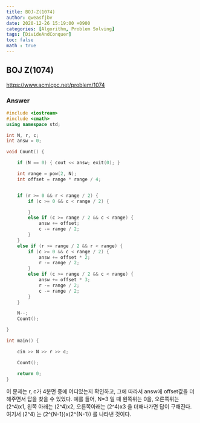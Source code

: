 ```yaml
---
title: BOJ-Z(1074)
author: qweasfjbv
date: 2020-12-26 15:19:00 +0900
categories: [Algorithm, Problem Solving]
tags: [DivideAndConquer]
toc: false
math : true
---
```


## BOJ Z(1074)

<https://www.acmicpc.net/problem/1074>

### Answer

```cpp
#include <iostream>
#include <cmath>
using namespace std;

int N, r, c;
int answ = 0;

void Count() {

	if (N == 0) { cout << answ; exit(0); }

	int range = pow(2, N);
	int offset = range * range / 4;


	if (r >= 0 && r < range / 2) {
		if (c >= 0 && c < range / 2) {

		}
		else if (c >= range / 2 && c < range) {
			answ += offset;
			c -= range / 2;
		}
	}
	else if (r >= range / 2 && r < range) {
		if (c >= 0 && c < range / 2) {
			answ += offset * 2;
			r -= range / 2;
		}
		else if (c >= range / 2 && c < range) {
			answ += offset * 3;
			r -= range / 2;
			c -= range / 2;
		}
	}

	N--;
	Count();

}

int main() {

	cin >> N >> r >> c;

	Count();

	return 0;
}
```

이 문제는 r, c가 4분면 중에 어디있는지 확인하고, 그에 따라서 answ에 offset값을 더해주면서 답을 찾을 수 있었다. 예를 들어, N=3 일 때 왼쪽위는 0을, 오른쪽위는 \(2^4\)x1, 왼쪽 아래는 \(2^4\)x2, 오른쪽아래는 \(2^4\)x3 을 더해나가면 답이 구해진다.
여기서 \(2^4\) 는 \(2^{N-1}\)x\(2^{N-1}\) 를 나타낸 것이다.